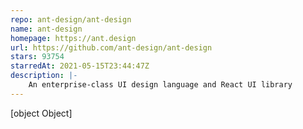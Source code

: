 ```yaml
---
repo: ant-design/ant-design
name: ant-design
homepage: https://ant.design
url: https://github.com/ant-design/ant-design
stars: 93754
starredAt: 2021-05-15T23:44:47Z
description: |-
    An enterprise-class UI design language and React UI library
---
```


[object Object]

